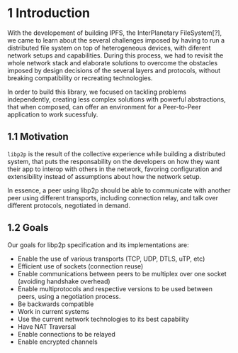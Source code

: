 1 Introduction
==============

With the developement of building IPFS, the InterPlanetary FileSystem[?], we came to learn about the several challenges imposed by having to run a distributed file system on top of heterogeneous devices, with diferent network setups and capabilities. During this process, we had to revisit the whole network stack and elaborate solutions to overcome the obstacles imposed by design decisions of the several layers and protocols, without breaking compatibility or recreating technologies.

In order to build this library, we focused on tackling problems independently, creating less complex solutions with powerful abstractions, that when composed, can offer an environment for a Peer-to-Peer application to work sucessfuly.

## 1.1 Motivation

`libp2p` is the result of the collective experience while building a distributed system, that puts the responsability on the developers on how they want their app to interop with others in the network, favoring configuration and extensibility instead of assumptions about how the network setup.

In essence, a peer using libp2p should be able to communicate with another peer using different transports, including connection relay, and talk over different protocols, negotiated in demand.

## 1.2 Goals

Our goals for libp2p specification and its implementations are:

- Enable the use of various transports (TCP, UDP, DTLS, uTP, etc)
- Efficient use of sockets (connection reuse)
- Enable communications between peers to be multiplex over one socket (avoiding handshake overhead)
- Enable multiprotocols and respective versions to be used between peers, using a negotiation process.
- Be backwards compatible
- Work in current systems
- Use the current network technologies to its best capability
- Have NAT Traversal
- Enable connections to be relayed
- Enable encrypted channels
